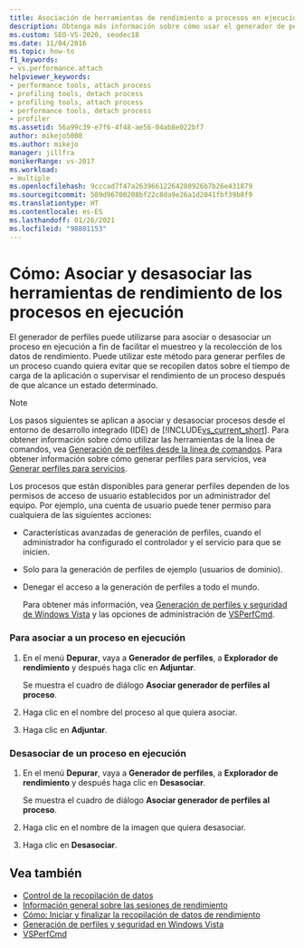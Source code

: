 ```yaml
---
title: Asociación de herramientas de rendimiento a procesos en ejecución
description: Obtenga más información sobre cómo usar el generador de perfiles de Visual Studio para asociar o desasociar un proceso en ejecución con el fin de facilitar el muestreo y la recopilación de los datos de rendimiento.
ms.custom: SEO-VS-2020, seodec18
ms.date: 11/04/2016
ms.topic: how-to
f1_keywords:
- vs.performance.attach
helpviewer_keywords:
- performance tools, attach process
- profiling tools, detach process
- profiling tools, attach process
- performance tools, detach process
- profiler
ms.assetid: 56a99c39-e7f6-4f48-ae56-04ab8e022bf7
author: mikejo5000
ms.author: mikejo
manager: jillfra
monikerRange: vs-2017
ms.workload:
- multiple
ms.openlocfilehash: 9cccad7f47a26396612264280926b7b26e431879
ms.sourcegitcommit: 589d96700208bf22c8da9e26a1d2041fbf39b8f9
ms.translationtype: HT
ms.contentlocale: es-ES
ms.lasthandoff: 01/26/2021
ms.locfileid: "98801153"
---
```

# <a name="how-to-attach-and-detach-performance-tools-to-running-processes"></a>Cómo: Asociar y desasociar las herramientas de rendimiento de los procesos en ejecución
El generador de perfiles puede utilizarse para asociar o desasociar un proceso en ejecución a fin de facilitar el muestreo y la recolección de los datos de rendimiento. Puede utilizar este método para generar perfiles de un proceso cuando quiera evitar que se recopilen datos sobre el tiempo de carga de la aplicación o supervisar el rendimiento de un proceso después de que alcance un estado determinado.

> [!NOTE]
> Los pasos siguientes se aplican a asociar y desasociar procesos desde el entorno de desarrollo integrado (IDE) de [!INCLUDE[vs_current_short](../code-quality/includes/vs_current_short_md.md)]. Para obtener información sobre cómo utilizar las herramientas de la línea de comandos, vea [Generación de perfiles desde la línea de comandos](../profiling/using-the-profiling-tools-from-the-command-line.md). Para obtener información sobre cómo generar perfiles para servicios, vea [Generar perfiles para servicios](../profiling/command-line-profiling-of-services.md).

 Los procesos que están disponibles para generar perfiles dependen de los permisos de acceso de usuario establecidos por un administrador del equipo. Por ejemplo, una cuenta de usuario puede tener permiso para cualquiera de las siguientes acciones:

- Características avanzadas de generación de perfiles, cuando el administrador ha configurado el controlador y el servicio para que se inicien.

- Solo para la generación de perfiles de ejemplo (usuarios de dominio).

- Denegar el acceso a la generación de perfiles a todo el mundo.

  Para obtener más información, vea [Generación de perfiles y seguridad de Windows Vista](../profiling/profiling-and-windows-vista-security.md) y las opciones de administración de [VSPerfCmd](../profiling/vsperfcmd.md).

### <a name="to-attach-to-a-running-process"></a>Para asociar a un proceso en ejecución

1. En el menú **Depurar**, vaya a **Generador de perfiles**, a **Explorador de rendimiento** y después haga clic en **Adjuntar**.

     Se muestra el cuadro de diálogo **Asociar generador de perfiles al proceso**.

2. Haga clic en el nombre del proceso al que quiera asociar.

3. Haga clic en **Adjuntar**.

### <a name="to-detach-from-a-running-process"></a>Desasociar de un proceso en ejecución

1. En el menú **Depurar**, vaya a **Generador de perfiles**, a **Explorador de rendimiento** y después haga clic en **Desasociar**.

     Se muestra el cuadro de diálogo **Asociar generador de perfiles al proceso**.

2. Haga clic en el nombre de la imagen que quiera desasociar.

3. Haga clic en **Desasociar**.

## <a name="see-also"></a>Vea también
- [Control de la recopilación de datos](../profiling/controlling-data-collection.md)
- [Información general sobre las sesiones de rendimiento](../profiling/performance-session-overview.md)
- [Cómo: Iniciar y finalizar la recopilación de datos de rendimiento](../profiling/how-to-start-and-end-performance-data-collection.md)
- [Generación de perfiles y seguridad en Windows Vista](../profiling/profiling-and-windows-vista-security.md)
- [VSPerfCmd](../profiling/vsperfcmd.md)
